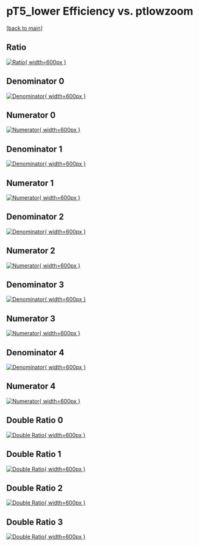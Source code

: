 # pT5_lower Efficiency vs. ptlowzoom

[[back to main](./)]



## Ratio

[![Ratio](../mtv/var/pT5_lower_loweta_13_-1_eff_ptlowzoom.png){ width=600px }](../mtv/var/pT5_lower_loweta_13_-1_eff_ptlowzoom.pdf)

## Denominator 0

[![Denominator](../mtv/den/pT5_lower_loweta_13_-1_eff_ptlowzoom_den0.png){ width=600px }](../mtv/den/pT5_lower_loweta_13_-1_eff_ptlowzoom_den0.pdf)

## Numerator 0

[![Numerator](../mtv/num/pT5_lower_loweta_13_-1_eff_ptlowzoom_num0.png){ width=600px }](../mtv/num/pT5_lower_loweta_13_-1_eff_ptlowzoom_num0.pdf)

## Denominator 1

[![Denominator](../mtv/den/pT5_lower_loweta_13_-1_eff_ptlowzoom_den1.png){ width=600px }](../mtv/den/pT5_lower_loweta_13_-1_eff_ptlowzoom_den1.pdf)

## Numerator 1

[![Numerator](../mtv/num/pT5_lower_loweta_13_-1_eff_ptlowzoom_num1.png){ width=600px }](../mtv/num/pT5_lower_loweta_13_-1_eff_ptlowzoom_num1.pdf)

## Denominator 2

[![Denominator](../mtv/den/pT5_lower_loweta_13_-1_eff_ptlowzoom_den2.png){ width=600px }](../mtv/den/pT5_lower_loweta_13_-1_eff_ptlowzoom_den2.pdf)

## Numerator 2

[![Numerator](../mtv/num/pT5_lower_loweta_13_-1_eff_ptlowzoom_num2.png){ width=600px }](../mtv/num/pT5_lower_loweta_13_-1_eff_ptlowzoom_num2.pdf)

## Denominator 3

[![Denominator](../mtv/den/pT5_lower_loweta_13_-1_eff_ptlowzoom_den3.png){ width=600px }](../mtv/den/pT5_lower_loweta_13_-1_eff_ptlowzoom_den3.pdf)

## Numerator 3

[![Numerator](../mtv/num/pT5_lower_loweta_13_-1_eff_ptlowzoom_num3.png){ width=600px }](../mtv/num/pT5_lower_loweta_13_-1_eff_ptlowzoom_num3.pdf)

## Denominator 4

[![Denominator](../mtv/den/pT5_lower_loweta_13_-1_eff_ptlowzoom_den4.png){ width=600px }](../mtv/den/pT5_lower_loweta_13_-1_eff_ptlowzoom_den4.pdf)

## Numerator 4

[![Numerator](../mtv/num/pT5_lower_loweta_13_-1_eff_ptlowzoom_num4.png){ width=600px }](../mtv/num/pT5_lower_loweta_13_-1_eff_ptlowzoom_num4.pdf)

## Double Ratio 0

[![Double Ratio](../mtv/ratio/pT5_lower_loweta_13_-1_eff_ptlowzoom_ratio0.png){ width=600px }](../mtv/ratio/pT5_lower_loweta_13_-1_eff_ptlowzoom_ratio0.pdf)

## Double Ratio 1

[![Double Ratio](../mtv/ratio/pT5_lower_loweta_13_-1_eff_ptlowzoom_ratio1.png){ width=600px }](../mtv/ratio/pT5_lower_loweta_13_-1_eff_ptlowzoom_ratio1.pdf)

## Double Ratio 2

[![Double Ratio](../mtv/ratio/pT5_lower_loweta_13_-1_eff_ptlowzoom_ratio2.png){ width=600px }](../mtv/ratio/pT5_lower_loweta_13_-1_eff_ptlowzoom_ratio2.pdf)

## Double Ratio 3

[![Double Ratio](../mtv/ratio/pT5_lower_loweta_13_-1_eff_ptlowzoom_ratio3.png){ width=600px }](../mtv/ratio/pT5_lower_loweta_13_-1_eff_ptlowzoom_ratio3.pdf)


